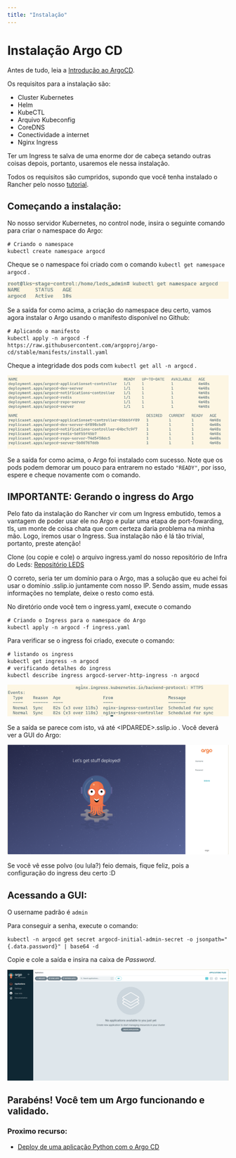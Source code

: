 ```yaml
---
title: "Instalação"
---
```


# Instalação Argo CD

Antes de tudo, leia a [Introdução ao ArgoCD](1IntroArgoCD.md).

Os requisitos para a instalação são: 
- Cluster Kubernetes
- Helm
- KubeCTL
- Arquivo Kubeconfig
- CoreDNS
- Conectividade a internet
- Nginx Ingress

Ter um Ingress te salva de uma enorme dor de cabeça setando outras coisas depois, portanto, usaremos ele nessa instalação.

Todos os requisitos são cumpridos, supondo que você tenha instalado o Rancher pelo nosso [tutorial](../../01-%20Kube/rancher.md).

## Começando a instalação:

No nosso servidor Kubernetes, no control node, insira o seguinte comando para criar o namespace do Argo:

```
# Criando o namespace
kubectl create namespace argocd
```

Cheque se o namespace foi criado com o comando `kubectl get namespace argocd` .

![alt text](image.png)

Se a saída for como acima, a criação do namespace deu certo, vamos agora instalar o Argo usando o manifesto disponível no Github:

```
# Aplicando o manifesto
kubectl apply -n argocd -f https://raw.githubusercontent.com/argoproj/argo-cd/stable/manifests/install.yaml
```
Cheque a integridade dos pods com `kubectl get all -n argocd` .

![alt text](image-2.png)

Se a saída for como acima, o Argo foi instalado com sucesso. Note que os pods podem demorar um pouco para entrarem no estado `"READY"`, por isso, espere e cheque novamente com o comando.

## IMPORTANTE: Gerando o ingress do Argo
Pelo fato da instalação do Rancher vir com um Ingress embutido, temos a vantagem de poder usar ele no Argo e pular uma etapa de port-fowarding, tls, um monte de coisa chata que com certeza daria problema na minha mão. Logo, iremos usar o Ingress. Sua instalação não é lá tão trivial, portanto, preste atenção!

Clone (ou copie e cole) o arquivo ingress.yaml do nosso repositório de Infra do Leds: [Repositório LEDS](https://gitlab.com/ledsifes/sistemas/conectafapes/infra)

O correto, seria ter um domínio para o Argo, mas a solução que eu achei foi usar o domínio .sslip.io juntamente com nosso IP. Sendo assim, mude essas informações no template, deixe o resto como está.

No diretório onde você tem o ingress.yaml, execute o comando

```
# Criando o Ingress para o namespace do Argo
kubectl apply -n argocd -f ingress.yaml
```
Para verificar se o ingress foi criado, execute o comando:
```
# listando os ingress
kubectl get ingress -n argocd
# verificando detalhes do ingress
kubectl describe ingress argocd-server-http-ingress -n argocd
```
![alt text](image-3.png)

Se a saída se parece com isto, vá até \<IPDAREDE>.sslip.io . Você deverá ver a GUI do Argo:

![alt text](image-4.png)

Se você vê esse polvo (ou lula?) feio demais, fique feliz, pois a configuração do ingress deu certo :D

## Acessando a GUI:

O username padrão é ```admin``` 

Para conseguir a senha, execute o comando:

```
kubectl -n argocd get secret argocd-initial-admin-secret -o jsonpath="{.data.password}" | base64 -d
```
Copie e cole a saída e insira na caixa de *Password*.

![alt text](image-5.png)

## Parabéns! Você tem um Argo funcionando e validado.

### Proximo recurso:
- [Deploy de uma aplicação Python com o Argo CD](https://gitlab.com/ledsifes/sistemas/conectafapes/infra)